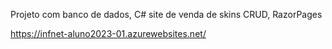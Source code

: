 Projeto com banco de dados, C# site de venda de skins CRUD, RazorPages


https://infnet-aluno2023-01.azurewebsites.net/
